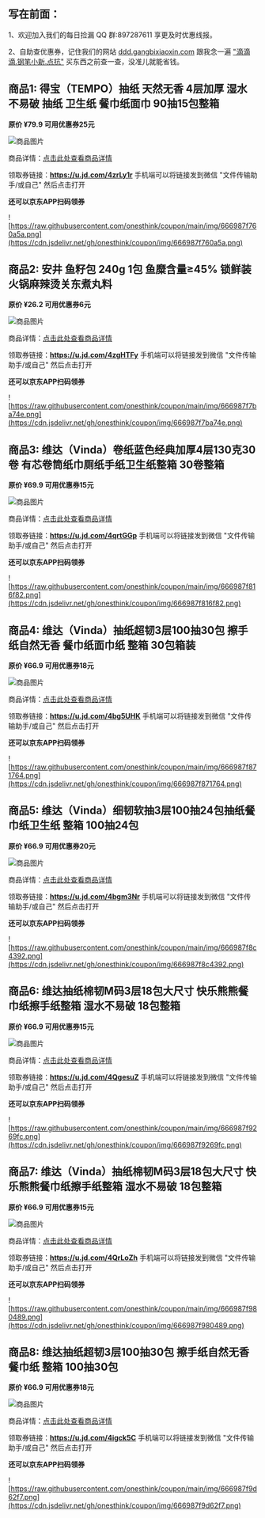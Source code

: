 ## 写在前面：

1、欢迎加入我们的每日捡漏 QQ 群:897287611 享更及时优惠线报。

2、自助查优惠券，记住我们的网站 [ddd.gangbixiaoxin.com](https://ddd.gangbixiaoxin.com) 跟我念一遍 ["滴滴滴.钢笔小新.点抗"](https://ddd.gangbixiaoxin.com) 买东西之前查一查，没准儿就能省钱。

## 商品1: 得宝（TEMPO）抽纸 天然无香 4层加厚 湿水不易破 抽纸 卫生纸 餐巾纸面巾 90抽15包整箱

**原价 ¥79.9 可用优惠券25元**

![商品图片](http://img14.360buyimg.com/n1/jfs/t1/219061/13/41513/192154/664d944dFcdcfb7dc/cb804403b7c1b9b3.jpg)

商品详情：[点击此处查看商品详情](https://union-click.jd.com/jdc?e=1003156031&amp;p=JF8BARsJK1olXQEDV1hbAUsUA18IGloTXQULV1dUAUsWC19MRANLAjZbERscSkAJHTdNTwcKBlMdBgABFksWAmkIGFIWVA8LVF9VFxJSXzI4SCN2Im5RSgM-cQNvUGwMXyt-HXx4NFJROEonAG4IHFITWgALUW5cWEpHAj8JS1olXQYyFTBdCUoUBGoNGGsUbQYEVFddAEgWC2sPElwlXQ4FZInwsJ6dsrqAoo-L1dG784vUtJ-Ji184K1glXQcDVl5ZD0oVA184G2sWbVhsVQ1bC08RBztmRhJGHgBfHVczDE4TBWsIG1slXwcDVlxtOHtQCwxJawUQIAYEUFkhTxF0BwRRUFhiGAJsVlhfYzduVgteSwFwWgQGCQkpOEsn)

领取券链接：**https://u.jd.com/4zrLy1r** 手机端可以将链接发到微信 "文件传输助手/或自己" 然后点击打开

**还可以京东APP扫码领券**

![https://raw.githubusercontent.com/onesthink/coupon/main/img/666987f760a5a.png](https://cdn.jsdelivr.net/gh/onesthink/coupon/img/666987f760a5a.png)

## 商品2: 安井 鱼籽包 240g 1包 鱼糜含量≥45%  锁鲜装火锅麻辣烫关东煮丸料

**原价 ¥26.2 可用优惠券6元**

![商品图片](http://img14.360buyimg.com/n1/jfs/t1/167008/2/47105/123555/665692ccFdad4d190/6d7a7f50aaeefcbd.jpg)

商品详情：[点击此处查看商品详情](https://union-click.jd.com/jdc?e=1003156031&amp;p=JF8BARkJK1olXwMLVF1dAUoSC18IGloUXA8BVFtaAEInRzBQRQQlBENHFRxWFlVPRjtUBABAQlRcCEBdCUoWAmYLG14SVQ8dDRsBVXsSXikAUDlQKWQCACwjSUhxRDhrEjBTUQoyVW5eCUsQCmkPHVIQbQdSVQ5cWEpHAl8IG2tDMwYDVV9cAUwXB2s4GmsVWwYLVFZeCEoWAGoNK1sdWjbV-eaIgvrCi9bchdPC5KHX3eKJlsMnM18LK1sUXAQCUFlcCksnM284GGtLMwdRUl1fDxxFbTJBSBgTHFFFOlpYDE0SAmcOK1kUXAQAZG5tfjNeVjNMcgdMLWN_HFkWa0hSBWdMRB0dMwRwMyUjTQNeeRlXQxgcL29WVm5dOA)

领取券链接：**https://u.jd.com/4zgHTFy** 手机端可以将链接发到微信 "文件传输助手/或自己" 然后点击打开

**还可以京东APP扫码领券**

![https://raw.githubusercontent.com/onesthink/coupon/main/img/666987f7ba74e.png](https://cdn.jsdelivr.net/gh/onesthink/coupon/img/666987f7ba74e.png)

## 商品3: 维达（Vinda）卷纸蓝色经典加厚4层130克30卷 有芯卷筒纸巾厕纸手纸卫生纸整箱 30卷整箱

**原价 ¥69.9 可用优惠券15元**

![商品图片](http://img14.360buyimg.com/n1/jfs/t1/176393/7/39900/225806/6630c14eF26f3a4cb/4a88e68f0006306b.png)

商品详情：[点击此处查看商品详情](https://union-click.jd.com/jdc?e=1003156031&amp;p=JF8BARsJK1olXQEDV1hbAUsUA18IGloWXAYEVFldCkMXAF9MRANLAjZbERscSkAJHTdNTwcKBlMdBgABFksWAmwJG10VWgYAXF5eFxJSXzI4bxxqPwB3SiM4bilfZwRrawsSR3xWJFJROEonAG4IHFITWgALUW5cWEpHAj8JS1olXQYyFTBdCUoUBGoNGGsUbQYEVFddAEgXAm0BGlMlXQ4FZInwsJ6dsrqAoo-L1dG784vUtJ-Ji184K1glXQcDVl5ZD0oVA184G2sWbVhsVQ1aDUIXAGtmRhJGHgBAUxgzDE4WA2wIHlglXwcDVlxtOHt1WytuRAVwGVYLVwwWbjhsARoPYTBXNmdsVj47XT58VipBZVhVDUJnKSoKOEsn)

领取券链接：**https://u.jd.com/4qrtGGp** 手机端可以将链接发到微信 "文件传输助手/或自己" 然后点击打开

**还可以京东APP扫码领券**

![https://raw.githubusercontent.com/onesthink/coupon/main/img/666987f816f82.png](https://cdn.jsdelivr.net/gh/onesthink/coupon/img/666987f816f82.png)

## 商品4: 维达（Vinda）抽纸超韧3层100抽30包   擦手纸自然无香 餐巾纸面巾纸 整箱 30包箱装

**原价 ¥66.9 可用优惠券18元**

![商品图片](http://img14.360buyimg.com/n1/jfs/t1/232040/36/16793/205436/6630a138Fcdc4261e/67596b325200a793.png)

商品详情：[点击此处查看商品详情](https://union-click.jd.com/jdc?e=1003156031&amp;p=JF8BARsJK1olXQEDV1hbAUsUA18IGloRXwYBUldZC04TAl9MRANLAjZbERscSkAJHTdNTwcKBlMdBgABFksWAmsKG1gTVAIBUVpcFxJSXzI4GTlpJnQDAlw-dEhLRiZhfzpsPnh7JFJROEonAG4IHFITWgALUW5cWEpHAj8JS1olXQYyFTBdCUoUBGoNGGsUbQYEVFddAEgXAmgMH1slXQ4FZInwsJ6dsrqAoo-L1dG784vUtJ-Ji184K1glXQcDVl5ZD0oVA184G2sWbVhsVQ1UDx8QBDxmRhJGHgBGBBUzDEkfAm4OH1klXwcDVlxtOHtyeT8LQihnFkdKFyhfXRBVZQ1rcCsWIUdsVl49D0lfej1ASC12XWNwVV0dOEsn)

领取券链接：**https://u.jd.com/4bg5UHK** 手机端可以将链接发到微信 "文件传输助手/或自己" 然后点击打开

**还可以京东APP扫码领券**

![https://raw.githubusercontent.com/onesthink/coupon/main/img/666987f871764.png](https://cdn.jsdelivr.net/gh/onesthink/coupon/img/666987f871764.png)

## 商品5: 维达（Vinda）细韧软抽3层100抽24包抽纸餐巾纸卫生纸 整箱 100抽24包

**原价 ¥66.9 可用优惠券20元**

![商品图片](http://img14.360buyimg.com/n1/jfs/t1/183861/4/44628/220344/6630a136F9b987113/996b43d19c43e9c0.png)

商品详情：[点击此处查看商品详情](https://union-click.jd.com/jdc?e=1003156031&amp;p=JF8BARsJK1olXQEDV1hbAUsUA18IGloXVAABU1xZCEsSAl9MRANLAjZbERscSkAJHTdNTwcKBlMdBgABFksWAm0BHVgSXwICVFtcFxJSXzI4S18VNgFfFwk4c0hgBz1LQ14VNVRZJFJROEonAG4IHFITWgALUW5cWEpHAj8JS1olXQYyFTBdCUoUBGoNGGsUbQYEVFddAEgXAmkAHlwlXQ4FZInwsJ6dsrqAoo-L1dG784vUtJ-Ji184K1glXQcDVl5ZD0oVA184G2sWbVhsVQ1YWhwXV2dmRhJGHgBFARozDE4TBGoOHV0lXwcDVlxtOHt3fwQLcClTDXlSAQA2bzVeY2oAGw5pOWBsVjwoDglDfDdrUzhwG25cClcZOEsn)

领取券链接：**https://u.jd.com/4bgm3Nr** 手机端可以将链接发到微信 "文件传输助手/或自己" 然后点击打开

**还可以京东APP扫码领券**

![https://raw.githubusercontent.com/onesthink/coupon/main/img/666987f8c4392.png](https://cdn.jsdelivr.net/gh/onesthink/coupon/img/666987f8c4392.png)

## 商品6: 维达抽纸棉韧M码3层18包大尺寸 快乐熊熊餐巾纸擦手纸整箱 湿水不易破 18包整箱

**原价 ¥66.9 可用优惠券15元**

![商品图片](http://img14.360buyimg.com/n1/jfs/t1/207202/31/25597/195842/6657e66bF13b2ca9c/5445a7bba64c46bd.jpg)

商品详情：[点击此处查看商品详情](https://union-click.jd.com/jdc?e=1003156031&amp;p=JF8BARsJK1olXQEDV1hbAUsUA18IGlsUWA4BUV1eAUwRAF9MRANLAjZbERscSkAJHTdNTwcKBlMdBgABFksWA24NE1gQXgULU1heFxJSXzI4RwNwC1oDKwU9ADltdhRcRDxJHF5kNFJROEonAG4IHFITWgALUW5cWEpHAj8JS1olXQYyFTBdCUoUBGoNGGsUbQYEVFddAEgXAmcNHV8lXQ4FZInwsJ6dsrqAoo-L1dG784vUtJ-Ji184K1glXQcDVl5ZD0oVA184G2sWbVhsVQ1bCx8UVGxmRhJGHgBEDlwzDE4SC2sIE18lXwcDVlxtOHtvXRJ8cjJpKANLCRhUdTwQXGhqaQleBkdsVltcVw9rUD91fj9qLgJEPTVaOEsn)

领取券链接：**https://u.jd.com/4QgesuZ** 手机端可以将链接发到微信 "文件传输助手/或自己" 然后点击打开

**还可以京东APP扫码领券**

![https://raw.githubusercontent.com/onesthink/coupon/main/img/666987f9269fc.png](https://cdn.jsdelivr.net/gh/onesthink/coupon/img/666987f9269fc.png)

## 商品7: 维达（Vinda）抽纸棉韧M码3层18包大尺寸 快乐熊熊餐巾纸擦手纸整箱 湿水不易破 18包整箱

**原价 ¥66.9 可用优惠券15元**

![商品图片](http://img14.360buyimg.com/n1/jfs/t1/207202/31/25597/195842/6657e66bF13b2ca9c/5445a7bba64c46bd.jpg)

商品详情：[点击此处查看商品详情](https://union-click.jd.com/jdc?e=1003156031&amp;p=JF8BARsJK1olXQEDV1hbAUsUA18IGlsUWA4BUV9ZCkIQB19MRANLAjZbERscSkAJHTdNTwcKBlMdBgABFksWA24NE1gQXAIAXVlZFxJSXzI4RglPWFkHHCA-SzlqBBBjfyBFH0IANFJROEonAG4IHFITWgALUW5cWEpHAj8JS1olXQYyFTBdCUoUBGoNGGsUbQYEVFddAEgXA20IEl8lXQ4FZInwsJ6dsrqAoo-L1dG784vUtJ-Ji184K1glXQcDVl5ZD0oVA184G2sWbVhsVQ1bCksSBG9mRhJGHgBJA1YzDEkeC2kAHFslXwcDVlxtOHtgChl9HVpsVW9hVVxcbx0eWThBRTNNFHpsVjkuYT9RCxBKEgtKOWNfESJdOEsn)

领取券链接：**https://u.jd.com/4QrLoZh** 手机端可以将链接发到微信 "文件传输助手/或自己" 然后点击打开

**还可以京东APP扫码领券**

![https://raw.githubusercontent.com/onesthink/coupon/main/img/666987f980489.png](https://cdn.jsdelivr.net/gh/onesthink/coupon/img/666987f980489.png)

## 商品8: 维达抽纸超韧3层100抽30包  擦手纸自然无香餐巾纸  整箱 100抽30包

**原价 ¥66.9 可用优惠券18元**

![商品图片](http://img14.360buyimg.com/n1/jfs/t1/232040/36/16793/205436/6630a138Fcdc4261e/67596b325200a793.png)

商品详情：[点击此处查看商品详情](https://union-click.jd.com/jdc?e=1003156031&amp;p=JF8BARsJK1olXQEDV1hbAUsUA18IGlsUWA4BVl1VDkkfB19MRANLAjZbERscSkAJHTdNTwcKBlMdBgABFksWA24NE1gXXg4EVlZZFxJSXzI4QhhnVGUECzY9dzlnHS18GSNQRwF0NFJROEonAG4IHFITWgALUW5cWEpHAj8JS1olXQYyFTBdCUoUBGoNGGsUbQYEVFddAEgXA2kNHFglXQ4FZInwsJ6dsrqAoo-L1dG784vUtJ-Ji184K1glXQcDVl5ZD0oVA184G2sWbVhsVQ1YX0wUBTtmRhJGHg8BFFozDE4TBGgAGFolXwcDVlxtOHt2fWxTbgIRK1lfHTdfdDRoBwZYEzpzFVhsVio-eApuRQ9dHD1yGQZcFyQAOEsn)

领取券链接：**https://u.jd.com/4igck5C** 手机端可以将链接发到微信 "文件传输助手/或自己" 然后点击打开

**还可以京东APP扫码领券**

![https://raw.githubusercontent.com/onesthink/coupon/main/img/666987f9d62f7.png](https://cdn.jsdelivr.net/gh/onesthink/coupon/img/666987f9d62f7.png)

